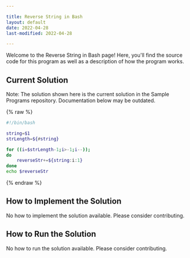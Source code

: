 ```yaml
---

title: Reverse String in Bash
layout: default
date: 2022-04-28
last-modified: 2022-04-28

---
```


Welcome to the Reverse String in Bash page! Here, you'll find the source code for this program as well as a description of how the program works.

## Current Solution

Note: The solution shown here is the current solution in the Sample Programs repository. Documentation below may be outdated.

{% raw %}

```Bash
#!/bin/bash

string=$1
strLength=${#string}

for ((i=$strLength-1;i>-1;i--)); 
do
    reverseStr+=${string:i:1}
done
echo $reverseStr
```

{% endraw %}

## How to Implement the Solution

No how to implement the solution available. Please consider contributing.

## How to Run the Solution

No how to run the solution available. Please consider contributing.